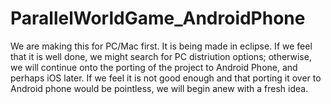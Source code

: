 # ParallelWorldGame_AndroidPhone

We are making this for PC/Mac first.  It is being made in eclipse.  If we feel that it is well done, we might search for PC distriution options; otherwise, we will continue onto the porting of the project to Android Phone, and perhaps iOS later.  If we feel it is not good enough and that porting it over to Android phone would be pointless, we will begin anew with a fresh idea.
